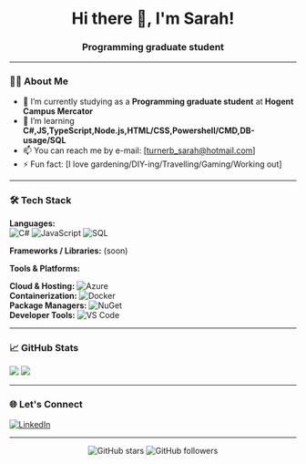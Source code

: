<h1 align="center">Hi there 👋, I'm Sarah!</h1>
<h3 align="center">Programming graduate student</h3>

---

### 🧑‍💻 About Me

- 🔭 I’m currently studying as a **Programming graduate student** at **Hogent Campus Mercator**
- 🌱 I’m learning **C#,JS,TypeScript,Node.js,HTML/CSS,Powershell/CMD,DB-usage/SQL**
- 📫 You can reach me by e-mail: [turnerb_sarah@hotmail.com]
- ⚡ Fun fact: [I love gardening/DIY-ing/Travelling/Gaming/Working out]

---

### 🛠️ Tech Stack

**Languages:**  
![C#](https://img.shields.io/badge/C%23-239120?style=flat&logo=c-sharp&logoColor=white)
![JavaScript](https://img.shields.io/badge/JavaScript-F7DF1E?style=flat&logo=javascript&logoColor=black)
![SQL](https://img.shields.io/badge/SQL-336791?style=flat&logo=postgresql&logoColor=white)

**Frameworks / Libraries:**  (soon)


**Tools & Platforms:**  

  **Cloud & Hosting:**
  ![Azure](https://img.shields.io/badge/Azure-0078D4?style=flat&logo=azure-devops&logoColor=white) <br>
  **Containerization:**
  ![Docker](https://img.shields.io/badge/Docker-2496ED?style=flat&logo=docker&logoColor=white) <br>
  **Package Managers:**
  ![NuGet](https://img.shields.io/badge/NuGet-004880?style=flat&logo=nuget&logoColor=white) <br>
  **Developer Tools:**
  ![VS Code](https://img.shields.io/badge/VS%20Code-007ACC?style=flat&logo=visual-studio-code&logoColor=white) <br>

---

### 📈 GitHub Stats

<p align="left">
  <img src="https://github-readme-stats.vercel.app/api?username=yourusername&show_icons=true&theme=neon" />
  <img src="https://github-readme-stats.vercel.app/api/top-langs/?username=yourusername&layout=compact&theme=neon" />
</p>

---

### 🌐 Let's Connect

[![LinkedIn](https://img.shields.io/badge/LinkedIn-blue?style=flat&logo=linkedin&logoColor=white)](https://linkedin.com/in/yourusername)

---

<p align="center">
  <img src="https://img.shields.io/github/stars/yourusername?style=social" alt="GitHub stars" />
  <img src="https://img.shields.io/github/followers/yourusername?style=social" alt="GitHub followers" />
</p>

